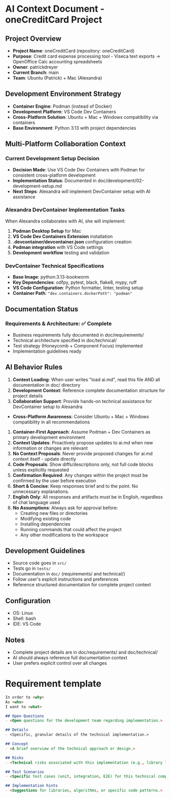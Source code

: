 # AI Context Document - oneCreditCard Project

## Project Overview
- **Project Name**: oneCreditCard (repository: oneCreditCard)
- **Purpose**: Credit card expense processing tool - Viseca text exports → OpenOffice Calc accounting spreadsheets
- **Owner**: patrickdreyer
- **Current Branch**: main
- **Team**: Ubuntu (Patrick) + Mac (Alexandra)

## Development Environment Strategy
- **Container Engine**: Podman (instead of Docker)
- **Development Platform**: VS Code Dev Containers
- **Cross-Platform Solution**: Ubuntu + Mac + Windows compatibility via containers
- **Base Environment**: Python 3.13 with project dependencies

## Multi-Platform Collaboration Context
### Current Development Setup Decision
- **Decision Made**: Use VS Code Dev Containers with Podman for consistent cross-platform development
- **Implementation Status**: Documented in doc/development/02-development-setup.md
- **Next Steps**: Alexandra will implement DevContainer setup with AI assistance

### Alexandra DevContainer Implementation Tasks
When Alexandra collaborates with AI, she will implement:
1. **Podman Desktop Setup** for Mac
2. **VS Code Dev Containers Extension** installation
3. **.devcontainer/devcontainer.json** configuration creation
4. **Podman integration** with VS Code settings
5. **Development workflow** testing and validation

### DevContainer Technical Specifications
- **Base Image**: python:3.13-bookworm
- **Key Dependencies**: odfpy, pytest, black, flake8, mypy, ruff
- **VS Code Configuration**: Python formatter, linter, testing setup
- **Container Path**: `"dev.containers.dockerPath": "podman"`

## Documentation Status
### Requirements & Architecture: ✅ Complete
- Business requirements fully documented in doc/requirements/
- Technical architecture specified in doc/technical/
- Test strategy (Honeycomb + Component Focus) implemented
- Implementation guidelines ready

## AI Behavior Rules
1. **Context Loading**: When user writes "load ai.md", read this file AND all documentation in doc/ directory
1. **Development Context**: Reference complete documentation structure for project details
1. **Collaboration Support**: Provide hands-on technical assistance for DevContainer setup to Alexandra
- **Cross-Platform Awareness**: Consider Ubuntu + Mac + Windows compatibility in all recommendations
1. **Container-First Approach**: Assume Podman + Dev Containers as primary development environment
1. **Context Updates**: Proactively propose updates to ai.md when new information or changes are relevant
1. **No Context Proposals**: Never provide proposed changes for ai.md context itself - update directly
1. **Code Proposals**: Show diffs/descriptions only, not full code blocks unless explicitly requested
1. **Confirmation Required**: Any changes within the project must be confirmed by the user before execution
1. **Short & Concise**: Keep responses brief and to the point. No unnecessary explanations.
1. **English Only**: All responses and artifacts must be in English, regardless of chat language used
1. **No Assumptions**: Always ask for approval before:
   - Creating new files or directories
   - Modifying existing code
   - Installing dependencies
   - Running commands that could affect the project
   - Any other modifications to the workspace

## Development Guidelines
- Source code goes in `src/`
- Tests go in `tests/`
- Documentation in `doc/` (requirements/ and technical/)
- Follow user's explicit instructions and preferences
- Reference structured documentation for complete project context

## Configuration
- OS: Linux
- Shell: bash
- IDE: VS Code

## Notes
- Complete project details are in doc/requirements/ and doc/technical/
- AI should always reference full documentation context
- User prefers explicit control over all changes

# Requirement template
```markdown
In order to <why>
As <who>
I want to <what>

## Open Questions
- <Open questions for the development team regarding implementation.>

## Details
- <Specific, granular details of the technical implementation.>

## Concept
- <A brief overview of the technical approach or design.>

## Risks
- <Technical risks associated with this implementation (e.g., library limitations, performance).>

## Test Scenarios
- <Specific test cases (unit, integration, E2E) for this technical component.>

## Implementation hints
- <Suggestions for libraries, algorithms, or specific code patterns.>
```
